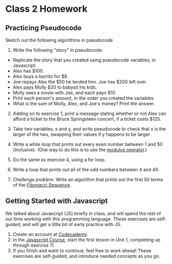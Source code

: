 # Class 2 Homework

## Practicing Pseudocode

Sketch out the following algorithms in pseudocode

1. Write the following "story" in pseudocode:
* Replicate the story that you created using pseudocode variables, in Javascript:
* Alex has $100.
* Alex buys a burrito for $8.
* Joe repays Alex the $50 he lended him. Joe has $200 left over.
* Alex pays Molly $20 to babysit his kids.
* Molly sees a movie with Joe, and each pays $10
* Print each person's amount, in the order you created the variables.
* What is the sum of Molly, Alex, and Joe's money? Print the answer.

2. Adding on to exercise 1, print a message stating whether or not Alex can afford a ticket to the Bruce Springsteen concert, if a ticket costs $125.

3. Take two variables, x and y, and write pseudocode to check that x is the larger of the two, swapping their values if y happens to be larger.
4. Write a while loop that prints out every even number between 1 and 50 (inclusive). (One way to do this is to use the [modulus operator](https://msdn.microsoft.com/en-us/library/h6zfzfy7(v=vs.90).aspx).)
5. Do the same as exercise 4, using a for loop.
6. Write a loop that prints out all of the odd numbers between 4 and 40.
7. *Challenge problem*: Write an algorithm that prints out the first 50 terms of the [Fibonacci Sequence](https://www.mathsisfun.com/numbers/fibonacci-sequence.html).

## Getting Started with Javascript

We talked about Javascript (JS) briefly in class, and will spend the rest of our time working with this programming language. These exercises are self-guided, and will get a little bit of early practice with JS.

1. Create an account at [Codecademy](https://www.codecademy.com).
2. In the [Javascript Course](https://www.codecademy.com/learn/javascript), start the first lesson in Unit 1, completing up through exercise 11.
3. If you finish and want to continue, feel free to work ahead! These exercises are self-guided, and introduce needed concepts as you go.

